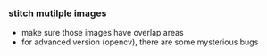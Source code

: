 ### stitch mutilple images
- make sure those images have overlap areas
- for advanced version (opencv), there are some mysterious bugs
